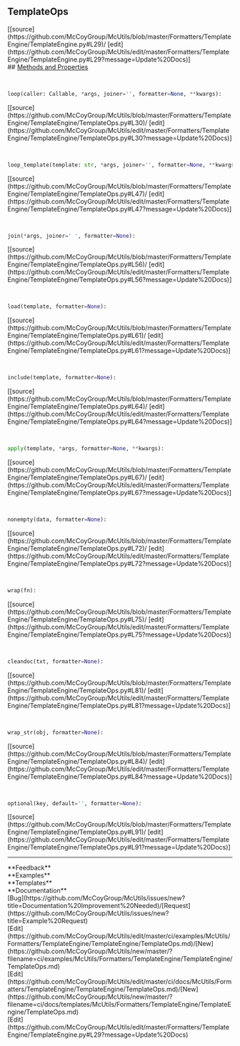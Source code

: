 ## <a id="McUtils.Formatters.TemplateEngine.TemplateEngine.TemplateOps">TemplateOps</a> 

<div class="docs-source-link" markdown="1">
[[source](https://github.com/McCoyGroup/McUtils/blob/master/Formatters/TemplateEngine/TemplateEngine.py#L29)/
[edit](https://github.com/McCoyGroup/McUtils/edit/master/Formatters/TemplateEngine/TemplateEngine.py#L29?message=Update%20Docs)]
</div>









<div class="collapsible-section">
 <div class="collapsible-section collapsible-section-header" markdown="1">
## <a class="collapse-link" data-toggle="collapse" href="#methods" markdown="1"> Methods and Properties</a> <a class="float-right" data-toggle="collapse" href="#methods"><i class="fa fa-chevron-down"></i></a>
 </div>
 <div class="collapsible-section collapsible-section-body collapse show" id="methods" markdown="1">
 
<a id="McUtils.Formatters.TemplateEngine.TemplateEngine.TemplateOps.loop" class="docs-object-method">&nbsp;</a> 
```python
loop(caller: Callable, *args, joiner='', formatter=None, **kwargs): 
```
<div class="docs-source-link" markdown="1">
[[source](https://github.com/McCoyGroup/McUtils/blob/master/Formatters/TemplateEngine/TemplateEngine/TemplateOps.py#L30)/
[edit](https://github.com/McCoyGroup/McUtils/edit/master/Formatters/TemplateEngine/TemplateEngine/TemplateOps.py#L30?message=Update%20Docs)]
</div>


<a id="McUtils.Formatters.TemplateEngine.TemplateEngine.TemplateOps.loop_template" class="docs-object-method">&nbsp;</a> 
```python
loop_template(template: str, *args, joiner='', formatter=None, **kwargs): 
```
<div class="docs-source-link" markdown="1">
[[source](https://github.com/McCoyGroup/McUtils/blob/master/Formatters/TemplateEngine/TemplateEngine/TemplateOps.py#L47)/
[edit](https://github.com/McCoyGroup/McUtils/edit/master/Formatters/TemplateEngine/TemplateEngine/TemplateOps.py#L47?message=Update%20Docs)]
</div>


<a id="McUtils.Formatters.TemplateEngine.TemplateEngine.TemplateOps.join" class="docs-object-method">&nbsp;</a> 
```python
join(*args, joiner=' ', formatter=None): 
```
<div class="docs-source-link" markdown="1">
[[source](https://github.com/McCoyGroup/McUtils/blob/master/Formatters/TemplateEngine/TemplateEngine/TemplateOps.py#L56)/
[edit](https://github.com/McCoyGroup/McUtils/edit/master/Formatters/TemplateEngine/TemplateEngine/TemplateOps.py#L56?message=Update%20Docs)]
</div>


<a id="McUtils.Formatters.TemplateEngine.TemplateEngine.TemplateOps.load" class="docs-object-method">&nbsp;</a> 
```python
load(template, formatter=None): 
```
<div class="docs-source-link" markdown="1">
[[source](https://github.com/McCoyGroup/McUtils/blob/master/Formatters/TemplateEngine/TemplateEngine/TemplateOps.py#L61)/
[edit](https://github.com/McCoyGroup/McUtils/edit/master/Formatters/TemplateEngine/TemplateEngine/TemplateOps.py#L61?message=Update%20Docs)]
</div>


<a id="McUtils.Formatters.TemplateEngine.TemplateEngine.TemplateOps.include" class="docs-object-method">&nbsp;</a> 
```python
include(template, formatter=None): 
```
<div class="docs-source-link" markdown="1">
[[source](https://github.com/McCoyGroup/McUtils/blob/master/Formatters/TemplateEngine/TemplateEngine/TemplateOps.py#L64)/
[edit](https://github.com/McCoyGroup/McUtils/edit/master/Formatters/TemplateEngine/TemplateEngine/TemplateOps.py#L64?message=Update%20Docs)]
</div>


<a id="McUtils.Formatters.TemplateEngine.TemplateEngine.TemplateOps.apply" class="docs-object-method">&nbsp;</a> 
```python
apply(template, *args, formatter=None, **kwargs): 
```
<div class="docs-source-link" markdown="1">
[[source](https://github.com/McCoyGroup/McUtils/blob/master/Formatters/TemplateEngine/TemplateEngine/TemplateOps.py#L67)/
[edit](https://github.com/McCoyGroup/McUtils/edit/master/Formatters/TemplateEngine/TemplateEngine/TemplateOps.py#L67?message=Update%20Docs)]
</div>


<a id="McUtils.Formatters.TemplateEngine.TemplateEngine.TemplateOps.nonempty" class="docs-object-method">&nbsp;</a> 
```python
nonempty(data, formatter=None): 
```
<div class="docs-source-link" markdown="1">
[[source](https://github.com/McCoyGroup/McUtils/blob/master/Formatters/TemplateEngine/TemplateEngine/TemplateOps.py#L72)/
[edit](https://github.com/McCoyGroup/McUtils/edit/master/Formatters/TemplateEngine/TemplateEngine/TemplateOps.py#L72?message=Update%20Docs)]
</div>


<a id="McUtils.Formatters.TemplateEngine.TemplateEngine.TemplateOps.wrap" class="docs-object-method">&nbsp;</a> 
```python
wrap(fn): 
```
<div class="docs-source-link" markdown="1">
[[source](https://github.com/McCoyGroup/McUtils/blob/master/Formatters/TemplateEngine/TemplateEngine/TemplateOps.py#L75)/
[edit](https://github.com/McCoyGroup/McUtils/edit/master/Formatters/TemplateEngine/TemplateEngine/TemplateOps.py#L75?message=Update%20Docs)]
</div>


<a id="McUtils.Formatters.TemplateEngine.TemplateEngine.TemplateOps.cleandoc" class="docs-object-method">&nbsp;</a> 
```python
cleandoc(txt, formatter=None): 
```
<div class="docs-source-link" markdown="1">
[[source](https://github.com/McCoyGroup/McUtils/blob/master/Formatters/TemplateEngine/TemplateEngine/TemplateOps.py#L81)/
[edit](https://github.com/McCoyGroup/McUtils/edit/master/Formatters/TemplateEngine/TemplateEngine/TemplateOps.py#L81?message=Update%20Docs)]
</div>


<a id="McUtils.Formatters.TemplateEngine.TemplateEngine.TemplateOps.wrap_str" class="docs-object-method">&nbsp;</a> 
```python
wrap_str(obj, formatter=None): 
```
<div class="docs-source-link" markdown="1">
[[source](https://github.com/McCoyGroup/McUtils/blob/master/Formatters/TemplateEngine/TemplateEngine/TemplateOps.py#L84)/
[edit](https://github.com/McCoyGroup/McUtils/edit/master/Formatters/TemplateEngine/TemplateEngine/TemplateOps.py#L84?message=Update%20Docs)]
</div>


<a id="McUtils.Formatters.TemplateEngine.TemplateEngine.TemplateOps.optional" class="docs-object-method">&nbsp;</a> 
```python
optional(key, default='', formatter=None): 
```
<div class="docs-source-link" markdown="1">
[[source](https://github.com/McCoyGroup/McUtils/blob/master/Formatters/TemplateEngine/TemplateEngine/TemplateOps.py#L91)/
[edit](https://github.com/McCoyGroup/McUtils/edit/master/Formatters/TemplateEngine/TemplateEngine/TemplateOps.py#L91?message=Update%20Docs)]
</div>
 </div>
</div>












---


<div markdown="1" class="text-secondary">
<div class="container">
  <div class="row">
   <div class="col" markdown="1">
**Feedback**   
</div>
   <div class="col" markdown="1">
**Examples**   
</div>
   <div class="col" markdown="1">
**Templates**   
</div>
   <div class="col" markdown="1">
**Documentation**   
</div>
   <div class="col" markdown="1">
   
</div>
   <div class="col" markdown="1">
   
</div>
   <div class="col" markdown="1">
   
</div>
</div>
  <div class="row">
   <div class="col" markdown="1">
[Bug](https://github.com/McCoyGroup/McUtils/issues/new?title=Documentation%20Improvement%20Needed)/[Request](https://github.com/McCoyGroup/McUtils/issues/new?title=Example%20Request)   
</div>
   <div class="col" markdown="1">
[Edit](https://github.com/McCoyGroup/McUtils/edit/master/ci/examples/McUtils/Formatters/TemplateEngine/TemplateEngine/TemplateOps.md)/[New](https://github.com/McCoyGroup/McUtils/new/master/?filename=ci/examples/McUtils/Formatters/TemplateEngine/TemplateEngine/TemplateOps.md)   
</div>
   <div class="col" markdown="1">
[Edit](https://github.com/McCoyGroup/McUtils/edit/master/ci/docs/McUtils/Formatters/TemplateEngine/TemplateEngine/TemplateOps.md)/[New](https://github.com/McCoyGroup/McUtils/new/master/?filename=ci/docs/templates/McUtils/Formatters/TemplateEngine/TemplateEngine/TemplateOps.md)   
</div>
   <div class="col" markdown="1">
[Edit](https://github.com/McCoyGroup/McUtils/edit/master/Formatters/TemplateEngine/TemplateEngine.py#L29?message=Update%20Docs)   
</div>
   <div class="col" markdown="1">
   
</div>
   <div class="col" markdown="1">
   
</div>
   <div class="col" markdown="1">
   
</div>
</div>
</div>
</div>